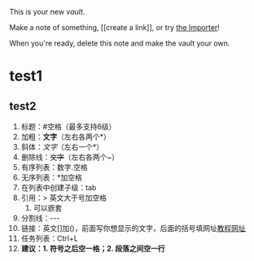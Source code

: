 This is your new *vault*.

Make a note of something, [[create a link]], or try [the Importer](https://help.obsidian.md/Plugins/Importer)!

When you're ready, delete this note and make the vault your own.


# test1

## test2


1. 标题：#空格（最多支持6级）
2. 加粗：**文字**（左右各两个*）
3. 斜体：*文字*（左右一个*）
4. 删除线：~~文字~~（左右各两个~）
5. 有序列表：数字.空格
6. 无序列表：*加空格
7. 在列表中创建子级：tab
8. 引用：> 英文大于号加空格
	1. 可以嵌套
9. 分割线：---
10. 链接：英文[]加()，前面写你想显示的文字，后面的括号填网址[教程网址](https://www.bilibili.com/video/BV1yb4y1x7UP/?spm_id_from=333.788&vd_source=7afa009512f1fbd5c1373ce1489467e4)
12. 任务列表：Ctrl+L
13. **建议：1. 符号之后空一格；2. 段落之间空一行**
